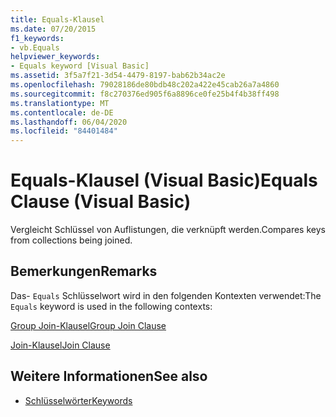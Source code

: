 ```yaml
---
title: Equals-Klausel
ms.date: 07/20/2015
f1_keywords:
- vb.Equals
helpviewer_keywords:
- Equals keyword [Visual Basic]
ms.assetid: 3f5a7f21-3d54-4479-8197-bab62b34ac2e
ms.openlocfilehash: 79028186de80bdb48c202a422e45cab26a7a4860
ms.sourcegitcommit: f8c270376ed905f6a8896ce0fe25b4f4b38ff498
ms.translationtype: MT
ms.contentlocale: de-DE
ms.lasthandoff: 06/04/2020
ms.locfileid: "84401484"
---
```

# <a name="equals-clause-visual-basic"></a><span data-ttu-id="270bb-102">Equals-Klausel (Visual Basic)</span><span class="sxs-lookup"><span data-stu-id="270bb-102">Equals Clause (Visual Basic)</span></span>
<span data-ttu-id="270bb-103">Vergleicht Schlüssel von Auflistungen, die verknüpft werden.</span><span class="sxs-lookup"><span data-stu-id="270bb-103">Compares keys from collections being joined.</span></span>  
  
## <a name="remarks"></a><span data-ttu-id="270bb-104">Bemerkungen</span><span class="sxs-lookup"><span data-stu-id="270bb-104">Remarks</span></span>  
 <span data-ttu-id="270bb-105">Das- `Equals` Schlüsselwort wird in den folgenden Kontexten verwendet:</span><span class="sxs-lookup"><span data-stu-id="270bb-105">The `Equals` keyword is used in the following contexts:</span></span>  
  
 [<span data-ttu-id="270bb-106">Group Join-Klausel</span><span class="sxs-lookup"><span data-stu-id="270bb-106">Group Join Clause</span></span>](group-join-clause.md)  
  
 [<span data-ttu-id="270bb-107">Join-Klausel</span><span class="sxs-lookup"><span data-stu-id="270bb-107">Join Clause</span></span>](join-clause.md)  
  
## <a name="see-also"></a><span data-ttu-id="270bb-108">Weitere Informationen</span><span class="sxs-lookup"><span data-stu-id="270bb-108">See also</span></span>

- [<span data-ttu-id="270bb-109">Schlüsselwörter</span><span class="sxs-lookup"><span data-stu-id="270bb-109">Keywords</span></span>](../keywords/index.md)
